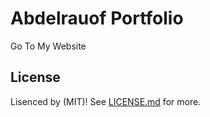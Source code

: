 # Abdelrauof Portfolio

<link href="https://abdelrauof97.github.io/Resume/">Go To My Website</link>


## License
Lisenced by (MIT)! See [LICENSE.md](LICENSE.md) for more.
